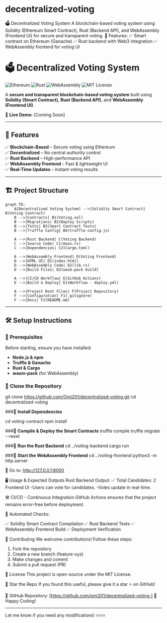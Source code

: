# decentralized-voting
🗳️ Decentralized Voting System A blockchain-based voting system using Solidity (Ethereum Smart Contract), Rust (Backend API), and WebAssembly (Frontend UI) for secure and transparent voting.  🔹 Features: ✅ Smart contract on Ethereum (Ganache) ✅ Rust backend with Web3 integration ✅ WebAssembly frontend for voting UI

# 🗳️ Decentralized Voting System

![Ethereum](https://img.shields.io/badge/Ethereum-Smart%20Contract-blue)
![Rust](https://img.shields.io/badge/Rust-Backend-orange)
![WebAssembly](https://img.shields.io/badge/WebAssembly-Frontend-purple)
![MIT License](https://img.shields.io/badge/License-MIT-green)

A **secure and transparent blockchain-based voting system** built using **Solidity (Smart Contract)**, **Rust (Backend API)**, and **WebAssembly (Frontend UI)**.

🚀 **Live Demo**: [Coming Soon]  

---

## 📌 **Features**
✅ **Blockchain-Based** – Secure voting using Ethereum  
✅ **Decentralized** – No central authority control  
✅ **Rust Backend** – High-performance API  
✅ **WebAssembly Frontend** – Fast & lightweight UI  
✅ **Real-Time Updates** – Instant voting results  

---

## 🏗️ **Project Structure**
```mermaid
graph TD;
    A[Decentralized Voting System] -->|Solidity Smart Contract| B(Voting Contract)
    B -->|Contracts| B1(Voting.sol)
    B -->|Migrations| B2(Deploy Scripts)
    B -->|Tests| B3(Smart Contract Tests)
    B -->|Truffle Config| B4(truffle-config.js)

    A -->|Rust Backend| C(Voting Backend)
    C -->|Source Code| C1(main.rs)
    C -->|Dependencies| C2(Cargo.toml)

    A -->|WebAssembly Frontend| D(Voting Frontend)
    D -->|HTML UI| D1(index.html)
    D -->|WebAssembly Code| D2(lib.rs)
    D -->|Build Files| D3(wasm-pack build)

    A -->|CI/CD Workflow| E(GitHub Actions)
    E -->|Build & Deploy| E1(Workflow - deploy.yml)

    A -->|Project Root Files| F(Project Repository)
    F -->|Configuration| F1(.gitignore)
    F -->|Docs| F2(README.md)
```

---

## 🛠️ **Setup Instructions**
### 🔹 **Prerequisites**
Before starting, ensure you have installed:
- **Node.js & npm**  
- **Truffle & Ganache**  
- **Rust & Cargo**  
- **wasm-pack** (for WebAssembly)

### 🔹 **Clone the Repository**
git clone https://github.com/Omi201/decentralized-voting.git
cd decentralized-voting

###🔹 **Install Dependencies**

cd voting-contract
npm install

###🔹 **Compile & Deploy the Smart Contracts**
truffle compile
truffle migrate --reset

###🔹 **Run the Rust Backend**
cd ../voting-backend
cargo run

###🔹 **Start the WebAssembly Frontend**
cd ../voting-frontend
python3 -m http.server

🚀 Go to: http://127.0.0.1:8000

🖥️ Usage & Expected Outputs
Rust Backend Output:
✅ Total Candidates: 2
Frontend UI
-Users can vote for candidates.
-Votes update in real-time.


🛠️ CI/CD - Continuous Integration
GitHub Actions ensures that the project remains error-free before deployment.

🚀 Automated Checks:

✅ Solidity Smart Contract Compilation
✅ Rust Backend Tests
✅ WebAssembly Frontend Build
✅ Deployment Verification




🤝 Contributing
We welcome contributions! Follow these steps:

1. Fork the repository
2. Create a new branch (feature-xyz)
3. Make changes and commit
4. Submit a pull request (PR)


📜 License
This project is open-source under the MIT License.




🌟 Star the Repo
If you found this useful, please give it a star ⭐ on GitHub!

🔗 GitHub Repository: [https://github.com/omi201/decentralized-voting-]
🚀 Happy Coding!




---  

Let me know if you need any modifications! 🔥🔥🔥









